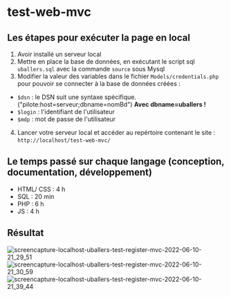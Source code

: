 # test-web-mvc

## Les étapes pour exécuter la page en local 

1. Avoir installé un serveur local
2. Mettre en place la base de données, en exécutant le script sql `uballers.sql` avec la commande `source` sous Mysql
3. Modifier la valeur des variables dans le fichier `Models/credentials.php` pour pouvoir se connecter à la base de données créées :
- `$dsn` : le DSN suit une syntaxe spécifique. ("pilote:host=serveur;dbname=nomBd") **Avec dbname=uballers !**
- `$login` : l'identifiant de l'utilisateur
- `$mdp` : mot de passe de l'utilisateur
4. Lancer votre serveur local et accéder au repértoire contenant le site : `http://localhost/test-web-mvc/`

## Le temps passé sur chaque langage (conception, documentation, développement)

- HTML/ CSS : 4 h
- SQL : 20 min
- PHP : 6 h
- JS : 4 h

## Résultat


![screencapture-localhost-uballers-test-register-mvc-2022-06-10-21_29_51](https://user-images.githubusercontent.com/65168751/173136899-88516a0f-38cd-43fc-a6e0-a45ba1b00a94.png)
![screencapture-localhost-uballers-test-register-mvc-2022-06-10-21_30_59](https://user-images.githubusercontent.com/65168751/173137035-18b961ce-b008-48a5-bef7-ecb445c4b94a.png)
![screencapture-localhost-uballers-test-register-mvc-2022-06-10-21_39_44](https://user-images.githubusercontent.com/65168751/173138539-a5fd0291-46de-481d-bbd4-357dbc04bba6.png)
